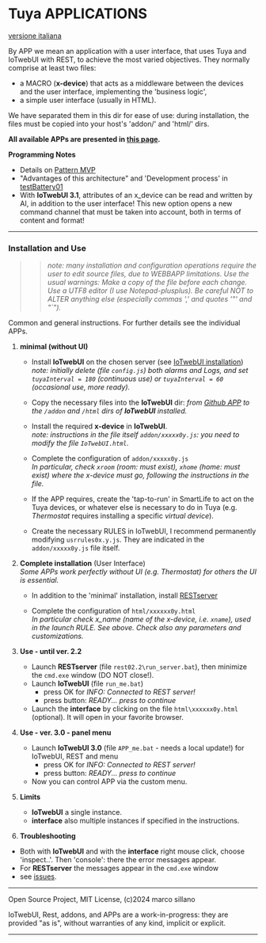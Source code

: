 #  Tuya APPLICATIONS 
[versione italiana](https://github.com/msillano/IoTwebUI/blob/main/APP/LEGGIMI.md)

By APP we mean an application with a user interface, that uses Tuya and IoTwebUI with REST, to achieve the most varied objectives.
They normally comprise at least two files: 
* a MACRO (**x-device**) that acts as a middleware between the devices and the user interface, implementing the 'business logic', 
* a simple user interface (usually in HTML).

We have separated them in this dir for ease of use: during installation, the files must be copied into your host's 'addon/' and 'html/' dirs.

**All available APPs are presented in [this page](https://github.com/msillano/IoTwebUI/blob/main/APP/Overviews.md).**

**Programming Notes**<br>
* Details on [Pattern MVP](https://github.com/msillano/IoTwebUI/blob/main/html/clima01-leggimi.md#pattern-mvp) 
* "Advantages of this architecture" and 'Development process' in [testBattery01](https://github.com/msillano/IoTwebUI/blob/main/addon/TestBattery01_leggimi.pdf) 
* With **IoTwebUI 3.1**, attributes of an x_device can be read and written by AI, in addition to the user interface! This new option opens a new command channel that must be taken into account, both in terms of content and format!
<hr>

### Installation and Use
>>_note: many installation and configuration operations require the user to edit source files, due to WEBBAPP limitations. Use the usual warnings: Make a copy of the file before each change. Use a UTF8 editor (I use Notepad-plusplus). Be careful NOT to ALTER anything else (especially commas ',' and quotes '"' and "`")._

Common and general instructions. For further details see the individual APPs.

1. **minimal (without UI)**
   * Install **IoTwebUI** on the chosen server (see [IoTwebUI installation](https://github.com/msillano/IoTwebUI/blob/main/LEGGIMI22.md#installation))<br>
_note: initially delete (file `config.js`) both alarms and Logs, and set `tuyaInterval = 180` (continuous use) or `tuyaInterval = 60` (occasional use, more ready)._

   * Copy the necessary files into the **IoTwebUI** dir: _from [Github APP](https://github.com/msillano/IoTwebUI/tree/main/APP) to the `/addon` and `/html` dirs of **IoTwebUI** installed._

   * Install the required **x-device** in **IoTwebUI**.<br>
_note: instructions in the file itself `addon/xxxxx0y.js`: you need to modify the file `IoTwebUI.html`._

   * Complete the configuration of `addon/xxxxx0y.js`<br>
_In particular, check `xroom` (room: must exist), `xhome` (home: must exist) where the x-device must go, following the instructions in the file._<br>

   * If the APP requires, create the 'tap-to-run' in SmartLife to act on the Tuya devices, or whatever else is necessary to do in Tuya (e.g. _Thermostat_ requires installing a specific _virtual device_).

   * Create the necessary RULES in IoTwebUI, I recommend permanently modifying `usrrules0x.y.js`. They are indicated in the `addon/xxxxx0y.js` file itself.
  
2. **Complete installation** (User Interface)<br>
_Some APPs work perfectly without UI (e.g. Thermostat) for others the UI is essential._

   * In addition to the 'minimal' installation, install [RESTserver](https://github.com/msillano/IoTwebUI/blob/main/RESTserver/READ-ME-REST22.md#installation-and-configuration)

    * Complete the configuration of `html/xxxxxx0y.html`<br> _In particular check x_name (name of the x-device, i.e. `xname`), used in the launch RULE. See above. 
Check also any parameters and customizations._

3. **Use - until ver. 2.2**

   * Launch **RESTserver** (file `rest02.2\run_server.bat`), then minimize the `cmd.exe` window (DO NOT close!).
   * Launch **IoTwebUI** (file `run_me.bat`)
      * press OK for _INFO: Connected to REST server!_
      * press button: _READY... press to continue_
   * Launch the **interface** by clicking on the file `html\xxxxxx0y.html` (optional). It will open in your favorite browser.

3. **Use - ver. 3.0 - panel menu**

   * Launch **IoTwebUI 3.0** (file `APP_me.bat` - needs a local update!) for IoTwebUI, REST and menu
      * press OK for _INFO: Connected to REST server!_
      * press button: _READY... press to continue_
   * Now you can control APP via the custom menu.

4. **Limits** 
   * **IoTwebUI** a single instance.
   * **interface** also multiple instances if specified in the instructions.
    
5. **Troubleshooting**
* Both with **IoTwebUI** and with the **interface** right mouse click, choose 'inspect..'. Then 'console': there the error messages appear.
* For **RESTserver** the messages appear in the `cmd.exe` window
* see [issues](https://github.com/msillano/IoTwebUI/issues).

<hr>
Open Source Project, MIT License, (c)2024 marco sillano

IoTwebUI, Rest, addons, and APPs are a work-in-progress: they are provided "as is", without warranties of any kind, implicit or explicit.
<hr>
